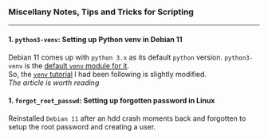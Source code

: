 ### Miscellany Notes, Tips and Tricks for Scripting  
***
#### 1. `python3-venv`: Setting up Python venv in Debian 11
Debian 11 comes up with `python 3.x` as its default `python` version. `python3-venv` is the [default `venv` module for it](https://packages.debian.org/stable/python3-venv).     
So, the [`venv` tutorial](https://realpython.com/python-virtual-environments-a-primer/) I had been following is slightly modified.   
*The article is worth reading*  

#### 1. `forgot_root_passwd`: Setting up forgotten password in Linux
Reinstalled  `Debian 11` after an hdd crash moments back and forgotten to setup the root password and creating a user. 